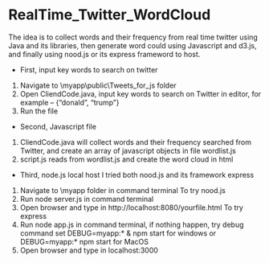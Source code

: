 # RealTime_Twitter_WordCloud

The idea is to collect words and their frequency from real time twitter using Java and its libraries, then generate word could using Javascript and d3.js, and finally using nood.js or its express frameword to host.

-	First, input key words to search on twitter
1.	Navigate to \myapp\public\Tweets_for_js folder
2.	Open CliendCode.java, input key words to search on Twitter in editor, for example – {“donald”, “trump”}
3.	Run the file

-	Second, Javascript file
1.	CliendCode.java will collect words and their frequency searched from Twitter, and create an array of javascript objects in file wordlist.js
2.	script.js reads from wordlist.js and create the word cloud in html

-	Third, node.js local host
I tried both nood.js and its framework express
1.	Navigate to \myapp folder in command terminal
To try nood.js
2.	Run node server.js in command terminal
3.	Open browser and type in http://localhost:8080/yourfile.html
To try express
2.	Run node app.js in command terminal, if nothing happen, try debug command set DEBUG=myapp:* & npm start for windows or DEBUG=myapp:* npm start for MacOS
3.	Open browser and type in localhost:3000
